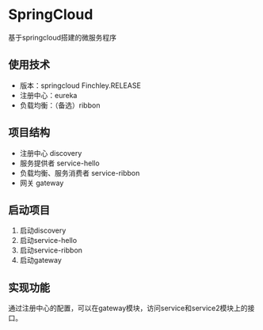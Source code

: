 # SpringCloud
基于springcloud搭建的微服务程序

## 使用技术
- 版本：springcloud Finchley.RELEASE
- 注册中心：eureka
- 负载均衡：（备选）ribbon


## 项目结构
- 注册中心 discovery
- 服务提供者 service-hello
- 负载均衡、服务消费者 service-ribbon
- 网关 gateway

## 启动项目

1. 启动discovery
2. 启动service-hello
3. 启动service-ribbon
4. 启动gateway

## 实现功能
通过注册中心的配置，可以在gateway模块，访问service和service2模块上的接口。
